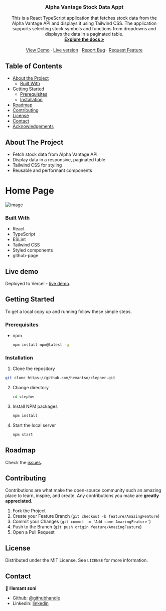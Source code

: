 <p align="center">

  <h3 align="center">Alpha Vantage Stock Data Appt</h3>

  <p align="center">
    This is a React TypeScript application that fetches stock data from the Alpha Vantage API and displays it using Tailwind CSS. The application supports selecting stock symbols and functions from dropdowns and displays the data in a paginated table.
    <br />
    <a href="https://github.com/hemantso/clepher"><strong>Explore the docs »</strong></a>
    <br />
    <br />
    <a href="">View Demo</a>
    ·
    <a href="">Live version</a>
    ·
    <a href="https://github.com/hemantso/clepher/issues">Report Bug</a>
    ·
    <a href="https://github.com/hemantso/clepher/issues">Request Feature</a>
  </p>
</p>

<!-- TABLE OF CONTENTS -->
## Table of Contents

* [About the Project](#about-the-project)
  * [Built With](#built-with)
* [Getting Started](#getting-started)
  * [Prerequisites](#prerequisites)
  * [Installation](#installation)
* [Roadmap](#roadmap)
* [Contributing](#contributing)
* [License](#license)
* [Contact](#contact)
* [Acknowledgements](#acknowledgements)

<!-- ABOUT THE PROJECT -->
## About The Project
- Fetch stock data from Alpha Vantage API
- Display data in a responsive, paginated table
- Tailwind CSS for styling
- Reusable and performant components

# Home Page
![image](./src/assets)


### Built With

- React
- TypeScript
- ESLint
- Tailwind CSS
- Styled components
- github-page

## Live demo

Deployed to Vercel - [live demo](https://fitness-five-iota.vercel.app/).

<!-- GETTING STARTED -->
## Getting Started

To get a local copy up and running follow these simple steps.

### Prerequisites

* npm

    ```sh
    npm install npm@latest -g
    ```

### Installation


1. Clone the repository

  ```bash
  git clone https://github.com/hemantso/clepher.git
  ```

2. Change directory

    ```sh
    cd clepher
    ```

3. Install NPM packages

    ```sh
    npm install
    ```

4. Start the local server

    ```sh
    npm start
    ```

<!-- ROADMAP -->
## Roadmap

Check the [issues](https://github.com/hemantso/clepher/issues).

<!-- CONTRIBUTING -->
## Contributing

Contributions are what make the open-source community such an amazing place to learn, inspire, and create. Any contributions you make are **greatly appreciated**.

1. Fork the Project
2. Create your Feature Branch (`git checkout -b feature/AmazingFeature`)
3. Commit your Changes (`git commit -m 'Add some AmazingFeature'`)
4. Push to the Branch (`git push origin feature/AmazingFeature`)
5. Open a Pull Request

<!-- LICENSE -->
## License

Distributed under the MIT License. See `LICENSE` for more information.

<!-- CONTACT -->
## Contact

👤 **Hemant soni**

- Github: [@githubhandle](https://github.com/hemantso)
- Linkedin: [linkedin](https://www.linkedin.com/in/hemantso/)


